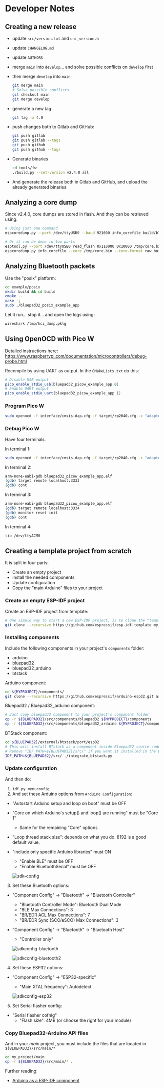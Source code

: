 # Developer Notes

## Creating a new release

* update `src/version.txt` and `uni_version.h`
* update `CHANGELOG.md`
* update `AUTHORS`
* merge `main` into `develop`... and solve possible conflicts on `develop` first
* then merge `develop` into `main`

  ```sh
  git merge main
  # Solve possible conflicts
  git checkout main
  git merge develop
  ```

* generate a new tag

  ```sh
  git tag -a 4.0
  ```

* push changes both to Gitlab and GitHub:

  ```sh
  git push gitlab
  git push gitlab --tags
  git push github
  git push github --tags
  ```

* Generate binaries

  ```sh
  cd tools/fw
  ./build.py --set-version v2.4.0 all
  ```

* And generate the release both in Gitlab and GitHub, and upload the already generated binaries

## Analyzing a core dump

Since v2.4.0, core dumps are stored in flash. And they can be retrieved using:

 ```sh
 # Using just one command
 espcoredump.py --port /dev/ttyUSB0 --baud 921600 info_corefile build/bluepad32-app.elf
 ```

```sh
# Or it can be done in two parts
esptool.py --port /dev/ttyUSB0 read_flash 0x110000 0x10000 /tmp/core.bin
espcoredump.py info_corefile --core /tmp/core.bin --core-format raw build/bluepad32-app.elf 
 ```

## Analyzing Bluetooth packets

Use the "posix" platform:

```sh
cd example/posix
mkdir build && cd build
cmake ..
make -j
sudo ./bluepad32_posix_example_app
```

Let it run... stop it... and open the logs using:

```sh
wireshark /tmp/hci_dump.pklg
```

## Using OpenOCD with Pico W

Detailed instructions here: <https://www.raspberrypi.com/documentation/microcontrollers/debug-probe.html>

Recompile by using UART as output. In the `CMakeLists.txt` do this:
```cmake
# Disable USB output
pico_enable_stdio_usb(bluepad32_picow_example_app 0)
# Enable UART output
pico_enable_stdio_uart(bluepad32_picow_example_app 1)
```

### Program Pico W

```sh
sudo openocd -f interface/cmsis-dap.cfg -f target/rp2040.cfg -c "adapter speed 5000" -c "program bluepad32_picow_example_app.elf verify reset exit"
```

### Debug Pico W

Have four terminals.

In terminal 1:

```sh
sudo openocd -f interface/cmsis-dap.cfg -f target/rp2040.cfg -c "adapter speed 5000"
```

In terminal 2:

```sh
arm-none-eabi-gdb bluepad32_picow_example_app.elf
(gdb) target remote localhost:3333
(gdb) cont
```

In terminal 3:

```sh
arm-none-eabi-gdb bluepad32_picow_example_app.elf
(gdb) target remote localhost:3334
(gdb) monitor reset init
(gdb) cont
```

In terminal 4:

```sh
tio /dev/ttyACM0
```

## Creating a template project from scratch

It is split in four parts:

* Create an empty project
* Install the needed components
* Update configuration
* Copy the "main Arduino" files to your project

### Create an empty ESP-IDF project

Create an ESP-IDF project from template:

```sh
# One simple way to start a new ESP-IDF project, is to clone the "template" project
git clone --recursive https://github.com/espressif/esp-idf-template my_project
```

### Installing components

Include the following components in your project's `components` folder:

* arduino
* bluepad32
* bluepad32_arduino
* btstack

Arduino component:

```sh
cd ${MYPROJECT}/components/
git clone --recursive https://github.com/espressif/arduino-esp32.git arduino
```

Bluepad32 / Bluepad32_arduino component:

```sh
# Just copy bluepad32 component to your project's component folder
cp -r ${BLUEPAD32}/src/components/bluepad32 ${MYPROJECT}/components
cp -r ${BLUEPAD32}/src/components/bluepad32_arduino ${MYPROJECT}/components
```

BTStack component:

```sh
cd ${BLUEPAD32}/external/btstack/port/esp32
# This will install BTstack as a component inside Bluepad32 source code (recommended).
# Remove "IDF_PATH=${BLUEPAD32}/src/" if you want it installed in the ESP-IDF folder
IDF_PATH=${BLUEPAD32}/src/ ./integrate_btstack.py
```

### Update configuration

And then do:

1. `idf.py menuconfig`
2. And set these Arduino options from `Arduino Configuration`:

* "Autostart Arduino setup and loop on boot" must be OFF
* "Core on which Arduino's setup() and loop() are running" must be "Core 1"
    * Same for the remaining "Core" options
* "Loop thread stack size": depends on what you do. 8192 is a good default value.
* "Include only specific Arduino libraries" must ON
    * "Enable BLE" must be OFF
    * "Enable BluetoothSerial" must be OFF

  ![sdk-config](https://lh3.googleusercontent.com/pw/AM-JKLUC4p0Yf5fwxsmzBTqmisp09ElowiFvD06VZfVFeTe6qZZ7pavXZ3sOZ1qKe5wWvwCrnhZrvgOerIgb4XJcrX_fGQETiL2QObmE1u8KFn8wtRoO-vrLSJCRbQVgkC8_pnbyUQM4onrK6GXaaEf-Fuf4iQ=-no)

3. Set these Bluetooth options:

* "Component Config" -> "Bluetooth" -> "Bluetooth Controller"
    * "Bluetooth Controller Mode": Bluetooth Dual Mode
    * "BLE Max Connections": 3
    * "BR/EDR ACL Max Connections": 7
    * "BR/EDR Sync (SCO/eSCO) Max Connections": 3
* "Component Config" -> "Bluetooth" -> "Bluetooth Host"
    * "Controller only"

  ![sdkconfig-bluetooth](https://lh3.googleusercontent.com/pw/AM-JKLVOfishwCTAmGZN2owF0TNiTNVOlCR0DZf7PqUZprM0ujp_iM1e-tYMqDbhZKSe5zvJD4K4PCZJ-SuqO4IGnamgQL79vanzfvpItspvztGlsl0t_FlEkDYmif6q0WgbS6XCH7qrS0iM5LtqNxDySAWJhg=-no)

  ![sdkconfig-bluetooth2](https://lh3.googleusercontent.com/pw/AM-JKLUqEgrT5sF48hKUkmMsP2-9QzV6-JgyYyKwBfZA7GxjwOtQrDqYXvRE3R5tL7SQsAqRurXCiFqHoPU3k9noCtB-k_ZzJ4F_vqKqb9HVJXpI0ZkR5nJv8SzJ959LEmjjX9QaUteHpoJvbdHsiU-0TPoF8w=-no)

4. Set these ESP32 options:

* "Component Config" -> "ESP32-specific"
    * "Main XTAL frequency": Autodetect

  ![sdkconfig-esp32](https://lh3.googleusercontent.com/pw/AM-JKLVvcfEonqhFDIWH98KajzMGSADBgaNoCI2QjGHaVFLPeRRAQMcIlXFwRmhvDSmNo6kIX_TGtKRr3V6EerW4ngPEiWbBtJYQPSOe2fixKC-rb16m3hhAVirbH7VnVmFwE1EXvRZk3MnNj7Yu2ydFn9f5Gg=-no)

5. Set Serial flasher config:

* "Serial flasher cofnig"
    * "Flash size": 4MB (or choose the right for your module)

### Copy Bluepad32-Arduino API files

And in your *main* project, you must include the files that are located in `${BLUEPAD32}/src/main/*`

```sh
cd my_project/main
cp -r ${BLUEPAD32}/src/main/* .
```

Further reading:

* [Arduino as a ESP-IDF component][esp-idf-component]

[esp-idf-component]: https://docs.espressif.com/projects/arduino-esp32/en/latest/esp-idf_component.html
